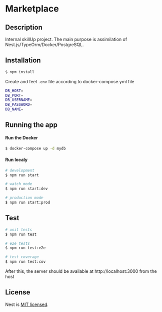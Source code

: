 # Marketplace

## Description

Internal skillUp project. The main purpose is assimilation of Nest.js/TypeOrm/Docker/PostgreSQL.


## Installation

```bash
$ npm install
```

Create and feel `.env` file according to docker-compose.yml file
```bash
DB_HOST=
DB_PORT=
DB_USERNAME=
DB_PASSWORD=
DB_NAME=
```

## Running the app
#### Run the Docker

```bash
$ docker-compose up -d mydb
```

#### Run localy
```bash
# development
$ npm run start

# watch mode
$ npm run start:dev

# production mode
$ npm run start:prod
```

## Test

```bash
# unit tests
$ npm run test

# e2e tests
$ npm run test:e2e

# test coverage
$ npm run test:cov
```
After this, the server should be available at http://localhost:3000 from the host 

## License

Nest is [MIT licensed](LICENSE).
